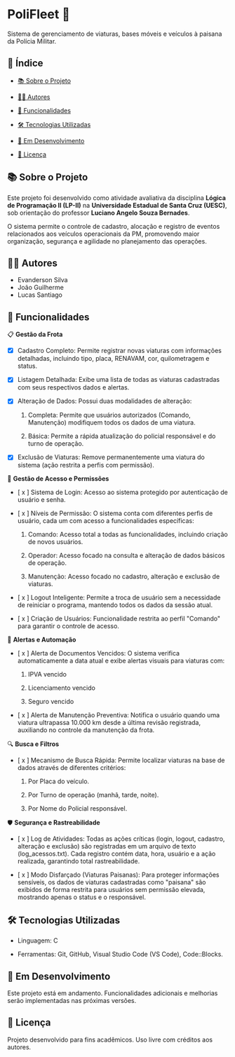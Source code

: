 # PoliFleet 🚓

Sistema de gerenciamento de viaturas, bases móveis e veículos à paisana da Polícia Militar.

## 📑 Índice

 - <a href="#-sobre-o-projeto">📚 Sobre o Projeto </a>

 - <a href="#-autores">👨‍💻 Autores</a>

 - <a href="#-funcionalidades">🎯 Funcionalidades</a>

 - <a href="#️-tecnologias-utilizadas">🛠️ Tecnologias Utilizadas</a>

 - <a href="#-em-desenvolvimento">🚧 Em Desenvolvimento</a>

 - <a href="#-licença">📄 Licença</a>

## 📚 Sobre o Projeto

Este projeto foi desenvolvido como atividade avaliativa da disciplina **Lógica de Programação II (LP-II)** na **Universidade Estadual de Santa Cruz (UESC)**, sob orientação do professor **Luciano Angelo Souza Bernades**.

O sistema permite o controle de cadastro, alocação e registro de eventos relacionados aos veículos operacionais da PM, promovendo maior organização, segurança e agilidade no planejamento das operações.

## 👨‍💻 Autores

- Evanderson Silva  
- João Guilherme  
- Lucas Santiago

## 🎯 Funcionalidades

📋 **Gestão da Frota**

- [x] Cadastro Completo: Permite registrar novas viaturas com informações detalhadas, incluindo tipo, placa, RENAVAM, cor, quilometragem e status. 

- [x] Listagem Detalhada: Exibe uma lista de todas as viaturas cadastradas com seus respectivos dados e alertas.  

- [x] Alteração de Dados: Possui duas modalidades de alteração:

    1. Completa: Permite que usuários autorizados (Comando, Manutenção) modifiquem todos os dados de uma viatura.

    2. Básica: Permite a rápida atualização do policial responsável e do turno de operação.

- [x] Exclusão de Viaturas: Remove permanentemente uma viatura do sistema (ação restrita a perfis com permissão). 

👤 **Gestão de Acesso e Permissões**

- [ x ] Sistema de Login: Acesso ao sistema protegido por autenticação de usuário e senha.

- [ x ] Níveis de Permissão: O sistema conta com diferentes perfis de usuário, cada um com acesso a funcionalidades específicas:

    1. Comando: Acesso total a todas as funcionalidades, incluindo criação de novos usuários.

    2. Operador: Acesso focado na consulta e alteração de dados básicos de operação.

    3. Manutenção: Acesso focado no cadastro, alteração e exclusão de viaturas.

- [ x ] Logout Inteligente: Permite a troca de usuário sem a necessidade de reiniciar o programa, mantendo todos os dados da sessão atual.

- [ x ] Criação de Usuários: Funcionalidade restrita ao perfil "Comando" para garantir o controle de acesso.

🔔 **Alertas e Automação**

- [ x ] Alerta de Documentos Vencidos: O sistema verifica automaticamente a data atual e exibe alertas visuais para viaturas com:

    1. IPVA vencido

    2. Licenciamento vencido

    3. Seguro vencido

- [ x ] Alerta de Manutenção Preventiva: Notifica o usuário quando uma viatura ultrapassa 10.000 km desde a última revisão registrada, auxiliando no controle da manutenção da frota.

🔍 **Busca e Filtros**

- [ x ] Mecanismo de Busca Rápida: Permite localizar viaturas na base de dados através de diferentes critérios:

    1. Por Placa do veículo.

    2. Por Turno de operação (manhã, tarde, noite).

    3. Por Nome do Policial responsável.

🛡️ **Segurança e Rastreabilidade**

- [ x ] Log de Atividades: Todas as ações críticas (login, logout, cadastro, alteração e exclusão) são registradas em um arquivo de texto (log_acessos.txt). Cada registro contém data, hora, usuário e a ação realizada, garantindo total rastreabilidade.

- [ x ] Modo Disfarçado (Viaturas Paisanas): Para proteger informações sensíveis, os dados de viaturas cadastradas como "paisana" são exibidos de forma restrita para usuários sem permissão elevada, mostrando apenas o status e o responsável.

## 🛠️ Tecnologias Utilizadas

- Linguagem: C 
 
- Ferramentas: Git, GitHub, Visual Studio Code (VS Code), Code::Blocks.


## 🚧 Em Desenvolvimento

Este projeto está em andamento. Funcionalidades adicionais e melhorias serão implementadas nas próximas versões.

## 📄 Licença

Projeto desenvolvido para fins acadêmicos. Uso livre com créditos aos autores.